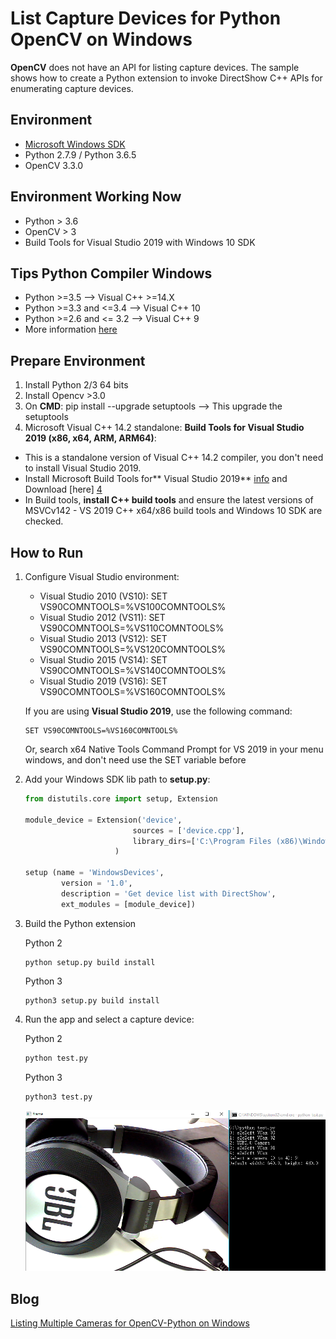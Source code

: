 # List Capture Devices for Python OpenCV on Windows
**OpenCV** does not have an API for listing capture devices. The sample shows how to create a Python extension to invoke DirectShow C++ APIs for enumerating capture devices.

## Environment
* [Microsoft Windows SDK][0]
* Python 2.7.9 / Python 3.6.5
* OpenCV 3.3.0

## Environment Working Now
* Python > 3.6
* OpenCV > 3
* Build Tools for Visual Studio 2019 with Windows 10 SDK

## Tips Python Compiler Windows
* Python >=3.5                    --> Visual C++ >=14.X
* Python >=3.3 and <=3.4  --> Visual C++ 10
* Python >=2.6 and <= 3.2 --> Visual C++ 9
* More information [here][3]

## Prepare Environment
1. Install Python 2/3 64 bits
2. Install Opencv >3.0
3. On **CMD**: pip install --upgrade setuptools --> This upgrade the setuptools
4. Microsoft Visual C++ 14.2 standalone: **Build Tools for Visual Studio 2019 (x86, x64, ARM, ARM64)**:
 * This is a standalone version of Visual C++ 14.2 compiler, you don't need to install Visual Studio 2019.
 * Install Microsoft Build Tools for** Visual Studio 2019** [info][2] and Download [here] [4]
 * In Build tools, **install C++ build tools** and ensure the latest versions of MSVCv142 - VS 2019 C++ x64/x86 build tools and Windows 10 SDK are checked.

## How to Run 
1. Configure Visual Studio environment:
    * Visual Studio 2010 (VS10): SET VS90COMNTOOLS=%VS100COMNTOOLS%
    * Visual Studio 2012 (VS11): SET VS90COMNTOOLS=%VS110COMNTOOLS%
    * Visual Studio 2013 (VS12): SET VS90COMNTOOLS=%VS120COMNTOOLS%
    * Visual Studio 2015 (VS14): SET VS90COMNTOOLS=%VS140COMNTOOLS%
	* Visual Studio 2019 (VS16): SET VS90COMNTOOLS=%VS160COMNTOOLS%

    If you are using **Visual Studio 2019**, use the following command:

    ```
    SET VS90COMNTOOLS=%VS160COMNTOOLS%
    ```
	
	Or, search x64 Native Tools Command Prompt for VS 2019 in your menu windows, and don't need use the SET variable before

2. Add your Windows SDK lib path to **setup.py**:

    ```python
    from distutils.core import setup, Extension

    module_device = Extension('device',
                            sources = ['device.cpp'], 
                            library_dirs=['C:\Program Files (x86)\Windows Kits\10\Lib']
                        )

    setup (name = 'WindowsDevices',
            version = '1.0',
            description = 'Get device list with DirectShow',
            ext_modules = [module_device])
    ```

3. Build the Python extension

    Python 2

    ```
    python setup.py build install
    ```

    Python 3

    ```
    python3 setup.py build install
    ```

4. Run the app and select a capture device:

    Python 2

    ```python
    python test.py
    ```

    Python 3
    ```python
    python3 test.py
    ```
    ![camera list in Python](screenshot/python-list-device.PNG)

## Blog
[Listing Multiple Cameras for OpenCV-Python on Windows][1]

[0]:https://en.wikipedia.org/wiki/Microsoft_Windows_SDK
[1]:http://www.codepool.biz/multiple-camera-opencv-python-windows.html
[2]:https://www.visualstudio.com/downloads/#build-tools-for-visual-studio-2019
[3]:https://wiki.python.org/moin/WindowsCompilers
[4]:https://visualstudio.microsoft.com/es/thank-you-downloading-visual-studio/?sku=BuildTools&rel=16
